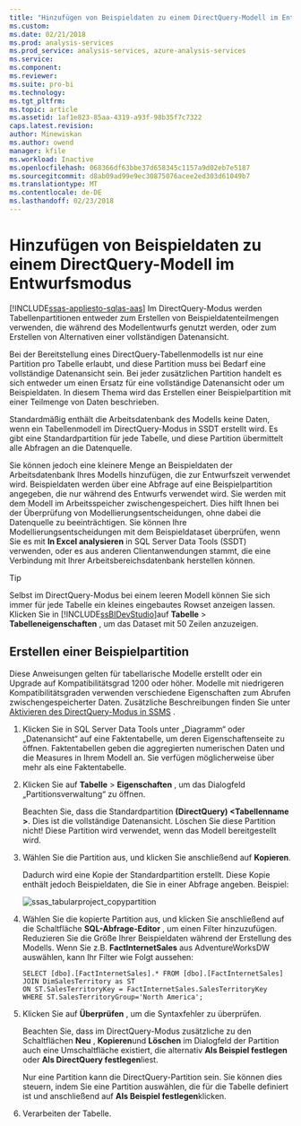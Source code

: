 ```yaml
---
title: "Hinzufügen von Beispieldaten zu einem DirectQuery-Modell im Entwurfsmodus | Microsoft Docs"
ms.custom: 
ms.date: 02/21/2018
ms.prod: analysis-services
ms.prod_service: analysis-services, azure-analysis-services
ms.service: 
ms.component: 
ms.reviewer: 
ms.suite: pro-bi
ms.technology: 
ms.tgt_pltfrm: 
ms.topic: article
ms.assetid: 1af1e823-85aa-4319-a93f-98b35f7c7322
caps.latest.revision: 
author: Minewiskan
ms.author: owend
manager: kfile
ms.workload: Inactive
ms.openlocfilehash: 068366df63bbe37d658345c1157a9d02eb7e5187
ms.sourcegitcommit: d8ab09ad99e9ec30875076acee2ed303d61049b7
ms.translationtype: MT
ms.contentlocale: de-DE
ms.lasthandoff: 02/23/2018
---
```

# <a name="add-sample-data-to-a-directquery-model-in-design-mode"></a>Hinzufügen von Beispieldaten zu einem DirectQuery-Modell im Entwurfsmodus
[!INCLUDE[ssas-appliesto-sqlas-aas](../../includes/ssas-appliesto-sqlas-aas.md)]
Im DirectQuery-Modus werden Tabellenpartitionen entweder zum Erstellen von Beispieldatenteilmengen verwenden, die während des Modellentwurfs genutzt werden, oder zum Erstellen von Alternativen einer vollständigen Datenansicht.
 
 Bei der Bereitstellung eines DirectQuery-Tabellenmodells ist nur eine Partition pro Tabelle erlaubt, und diese Partition muss bei Bedarf eine vollständige Datenansicht sein. Bei jeder zusätzlichen Partition handelt es sich entweder um einen Ersatz für eine vollständige Datenansicht oder um Beispieldaten. In diesem Thema wird das Erstellen einer Beispielpartition mit einer Teilmenge von Daten beschrieben.
 
 Standardmäßig enthält die Arbeitsdatenbank des Modells keine Daten, wenn ein Tabellenmodell im DirectQuery-Modus in SSDT erstellt wird. Es gibt eine Standardpartition für jede Tabelle, und diese Partition übermittelt alle Abfragen an die Datenquelle. 
  
Sie können jedoch eine kleinere Menge an Beispieldaten der Arbeitsdatenbank Ihres Modells hinzufügen, die zur Entwurfszeit verwendet wird. Beispieldaten werden über eine Abfrage auf eine Beispielpartition angegeben, die nur während des Entwurfs verwendet wird. Sie werden mit dem Modell im Arbeitsspeicher zwischengespeichert. Dies hilft Ihnen bei der Überprüfung von Modellierungsentscheidungen, ohne dabei die Datenquelle zu beeinträchtigen. Sie können Ihre Modellierungsentscheidungen mit dem Beispieldataset überprüfen, wenn Sie es mit **In Excel analysieren** in SQL Server Data Tools (SSDT) verwenden, oder es aus anderen Clientanwendungen stammt, die eine Verbindung mit Ihrer Arbeitsbereichsdatenbank herstellen können.  
  
> [!TIP]  
>  Selbst im DirectQuery-Modus bei einem leeren Modell können Sie sich immer für jede Tabelle ein kleines eingebautes Rowset anzeigen lassen. Klicken Sie in [!INCLUDE[ssBIDevStudio](../../includes/ssbidevstudio-md.md)]auf **Tabelle** > **Tabelleneigenschaften** , um das Dataset mit 50 Zeilen anzuzeigen.  
  
## <a name="create-a-sample-partition"></a>Erstellen einer Beispielpartition
 Diese Anweisungen gelten für tabellarische Modelle erstellt oder ein Upgrade auf Kompatibilitätsgrad 1200 oder höher. Modelle mit niedrigeren Kompatibilitätsgraden verwenden verschiedene Eigenschaften zum Abrufen zwischengespeicherter Daten. Zusätzliche Beschreibungen finden Sie unter [Aktivieren des DirectQuery-Modus in SSMS](../../analysis-services/tabular-models/enable-directquery-mode-in-ssms.md) .  
  
1.  Klicken Sie in SQL Server Data Tools unter „Diagramm“ oder „Datenansicht“ auf eine Faktentabelle, um deren Eigenschaftenseite zu öffnen. Faktentabellen geben die aggregierten numerischen Daten und die Measures in Ihrem Modell an. Sie verfügen möglicherweise über mehr als eine Faktentabelle.  
  
2.  Klicken Sie auf **Tabelle** > **Eigenschaften** , um das Dialogfeld „Partitionsverwaltung“ zu öffnen.  
  
    Beachten Sie, dass die Standardpartition **(DirectQuery) \<Tabellenname >**. Dies ist die vollständige Datenansicht. Löschen Sie diese Partition nicht! Diese Partition wird verwendet, wenn das Modell bereitgestellt wird.  
  
4.  Wählen Sie die Partition aus, und klicken Sie anschließend auf **Kopieren**.  

    Dadurch wird eine Kopie der Standardpartition erstellt. Diese Kopie enthält jedoch Beispieldaten, die Sie in einer Abfrage angeben. Beispiel:
  
     ![ssas_tabularproject_copypartition](../../analysis-services/tabular-models/media/ssas-tabularproject-copypartition.jpg "ssas_tabularproject_copypartition")  
  
5.  Wählen Sie die kopierte Partition aus, und klicken Sie anschließend auf die Schaltfläche **SQL-Abfrage-Editor** , um einen Filter hinzuzufügen. Reduzieren Sie die Größe Ihrer Beispieldaten während der Erstellung des Modells. Wenn Sie z.B. **FactInternetSales** aus AdventureWorksDW auswählen, kann Ihr Filter wie Folgt aussehen:  
  
    ```  
    SELECT [dbo].[FactInternetSales].* FROM [dbo].[FactInternetSales]  
    JOIN DimSalesTerritory as ST  
    ON ST.SalesTerritoryKey = FactInternetSales.SalesTerritoryKey  
    WHERE ST.SalesTerritoryGroup='North America';  
    ```  
  
6.  Klicken Sie auf **Überprüfen** , um die Syntaxfehler zu überprüfen.  
  
     Beachten Sie, dass im DirectQuery-Modus zusätzliche zu den Schaltflächen **Neu** , **Kopieren**und **Löschen** im Dialogfeld der Partition auch eine Umschaltfläche existiert, die alternativ **Als Beispiel festlegen** oder **Als DirectQuery festlegen**liest.  
  
     Nur eine Partition kann die DirectQuery-Partition sein. Sie können dies steuern, indem Sie eine Partition auswählen, die für die Tabelle definiert ist und anschließend auf **Als Beispiel festlegen**klicken.  
  
7.  Verarbeiten der Tabelle.  
  


  
  
